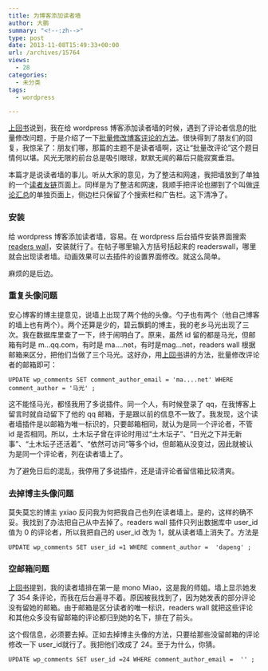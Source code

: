 ```yaml
---
title: 为博客添加读者墙
author: 大鹏
summary: "<!--:zh-->"
type: post
date: 2013-11-08T15:49:33+00:00
url: /archives/15764
views:
  - 28
categories:
  - 未分类
tags:
  - wordpress

---
```

<!--:zh-->

[上回书][1]说到，我在给 wordpress 博客添加读者墙的时候，遇到了评论者信息的批量修改问题，于是介绍了一下[批量修改博客评论的方法][1]。很快得到了朋友们的回复，我惊呆了：朋友们哪，那篇的主题不是读者墙啊，这让“批量改评论”这个题目情何以堪。风光无限的前台总是吸引眼球，默默无闻的幕后只能寂寞垂泪。

本篇才是说读者墙的事儿。听从大家的意见，为了整洁和网速，我把墙放到了单独的一个[读者友链][2]页面上。同样是为了整洁和网速，我顺手把评论也挪到了个叫做[评论汇总][3]的单独页面上，侧边栏只保留了个搜索栏和广告栏。这下清净了。

<!--:-->

<!--more-->

<!--:zh-->

### 安装

给 wordpress 博客添加读者墙，容易。在 wordpress 后台插件安装界面搜索 [readers wall][4]，安装就行了。在帖子哪里输入方括号括起来的 readerswall，哪里就会出现读者墙。动画效果可以去插件的设置界面修改。就这么简单。

麻烦的是后边。

### 重复头像问题

安心博客的博主提意见，说墙上出现了两个他的头像。勺子也有两个（他自己博客的墙上也有两个）。两个还算是少的，碧云飘鹤的博主，我的老乡马光出现了三次。我在数据库里查了一下，终于闹明白了。原来，虽然 id 留的都是马光，但邮箱有时是 m&#8230;qq.com，有时是 ma&#8230;.net，有时是mag&#8230;net，readers wall 根据邮箱来区分，把他们当做了三个马光。这好办，用[上回书][1]讲的方法，批量修改评论者的邮箱即可：

    UPDATE wp_comments SET comment_author_email = 'ma....net' WHERE comment_author = '马光' ;
    

这不能怪马光，都怪我用了多说插件。同一个人，有时候登录了 qq，在我博客上留言时就自动留下了他的 qq 邮箱，于是跟以前的信息不一致了。我发现，这个读者墙插件是以邮箱为唯一标识的，只要邮箱相同，就认为是同一个评论者，不管 id 是否相同。所以，土木坛子曾在评论时用过“土木坛子”、“日光之下并无新事”、“土木坛子还活着”、“依然可访问”等多个id，但邮箱从没变过，因此就被认为是同一个评论者，列在读者墙上了。

为了避免日后的混乱，我停用了多说插件，还是请评论者留信箱比较清爽。

### 去掉博主头像问题

莫失莫忘的博主 yxiao 反问我为何把我自己也列在读者墙上。是的，这样的确不妥。我找到了办法把自己从中去掉了。readers wall 插件只列出数据库中 user\_id 值为 0 的评论者，所以我把自己的 user\_id 改为 1，就从读者墙上消失了。方法是

    UPDATE wp_comments SET user_id =1 WHERE comment_author =  'dapeng' ;
    

### 空邮箱问题

[上回书][1]提到，我的读者墙排在第一是 mono Miao，这是我的师姐。墙上显示她发了 354 条评论，而我在后台遍寻不着。原因被我找到了，因为她发表的部分评论没有留她的邮箱。由于邮箱是区分读者的唯一标识，readers wall 就把这些评论和其他众多没有留邮箱的评论都归到她的名下，排在了前头。

这个假信息，必须要去掉。正如去掉博主头像的方法，只要给那些没留邮箱的评论修改一下 user_id就行了。我把他们改成了 24。至于为什么，你猜。

    UPDATE wp_comments SET user_id =24 WHERE comment_author_email =  '' ;
    

<!--:-->

 [1]: http://pzhao.org/2013-11-07-%E6%89%B9%E9%87%8F%E4%BF%AE%E6%94%B9%E5%8D%9A%E5%AE%A2%E8%AF%84%E8%AE%BA/
 [2]: http://pzhao.org/friends/
 [3]: http://pzhao.org/comments/
 [4]: http://blog.leniy.org/readers-wall.html
